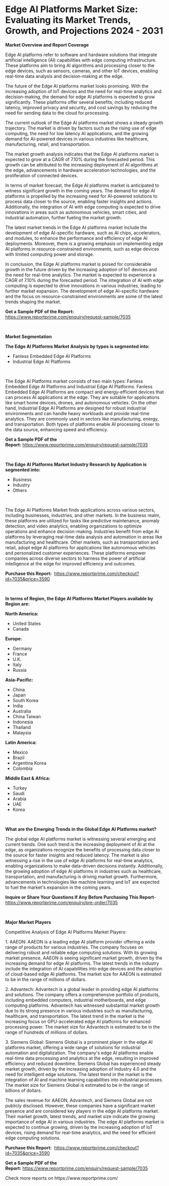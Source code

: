 <p><h1>Edge AI Platforms Market Size: Evaluating its Market Trends, Growth, and Projections 2024 - 2031</h1></p><p><strong>Market Overview and Report Coverage</strong></p>
<p><p>Edge AI platforms refer to software and hardware solutions that integrate artificial intelligence (AI) capabilities with edge computing infrastructure. These platforms aim to bring AI algorithms and processing closer to the edge devices, such as sensors, cameras, and other IoT devices, enabling real-time data analysis and decision-making at the edge.</p><p>The future of the Edge AI platforms market looks promising. With the increasing adoption of IoT devices and the need for real-time analytics and decision-making, the demand for edge AI platforms is expected to grow significantly. These platforms offer several benefits, including reduced latency, improved privacy and security, and cost savings by reducing the need for sending data to the cloud for processing.</p><p>The current outlook of the Edge AI platforms market shows a steady growth trajectory. The market is driven by factors such as the rising use of edge computing, the need for low latency AI applications, and the growing demand for AI-powered devices in various industries like healthcare, manufacturing, retail, and transportation.</p><p>The market growth analysis indicates that the Edge AI platforms market is expected to grow at a CAGR of 7.10% during the forecasted period. This growth can be attributed to the increasing deployment of AI algorithms at the edge, advancements in hardware acceleration technologies, and the proliferation of connected devices.</p><p>In terms of market forecast, the Edge AI platforms market is anticipated to witness significant growth in the coming years. The demand for edge AI platforms is propelled by the increasing need for AI-powered solutions to process data closer to the source, enabling faster insights and actions. Additionally, the integration of AI with edge computing is expected to drive innovations in areas such as autonomous vehicles, smart cities, and industrial automation, further fueling the market growth.</p><p>The latest market trends in the Edge AI platforms market include the development of edge AI-specific hardware, such as AI chips, accelerators, and modules, to enhance the performance and efficiency of edge AI deployments. Moreover, there is a growing emphasis on implementing edge AI platforms in resource-constrained environments, such as edge devices with limited computing power and storage.</p><p>In conclusion, the Edge AI platforms market is poised for considerable growth in the future driven by the increasing adoption of IoT devices and the need for real-time analytics. The market is expected to experience a CAGR of 7.10% during the forecasted period. The integration of AI with edge computing is expected to drive innovations in various industries, leading to further market expansion. The development of edge AI-specific hardware and the focus on resource-constrained environments are some of the latest trends shaping the market.</p></p>
<p><strong>Get a Sample PDF of the Report:</strong> <a href="https://www.reportprime.com/enquiry/request-sample/7035">https://www.reportprime.com/enquiry/request-sample/7035</a></p>
<p>&nbsp;</p>
<p><strong>Market Segmentation</strong></p>
<p><strong>The Edge AI Platforms Market Analysis by types is segmented into:</strong></p>
<p><ul><li>Fanless Embedded Edge AI Platforms</li><li>Industrial Edge AI Platforms</li></ul></p>
<p>&nbsp;</p>
<p><p>The Edge AI Platforms market consists of two main types: Fanless Embedded Edge AI Platforms and Industrial Edge AI Platforms. Fanless Embedded Edge AI Platforms are compact and energy-efficient devices that can process AI applications at the edge. They are suitable for applications like smart home devices, drones, and autonomous vehicles. On the other hand, Industrial Edge AI Platforms are designed for robust industrial environments and can handle heavy workloads and provide real-time analytics. They are commonly used in sectors like manufacturing, energy, and transportation. Both types of platforms enable AI processing closer to the data source, enhancing speed and efficiency.</p></p>
<p><strong>Get a Sample PDF of the Report:</strong>&nbsp;<a href="https://www.reportprime.com/enquiry/request-sample/7035">https://www.reportprime.com/enquiry/request-sample/7035</a></p>
<p>&nbsp;</p>
<p><strong>The Edge AI Platforms Market Industry Research by Application is segmented into:</strong></p>
<p><ul><li>Business</li><li>Industry</li><li>Others</li></ul></p>
<p>&nbsp;</p>
<p><p>The Edge AI Platforms Market finds applications across various sectors, including businesses, industries, and other markets. In the business realm, these platforms are utilized for tasks like predictive maintenance, anomaly detection, and video analytics, enabling organizations to optimize operations and enhance decision-making. Industries benefit from edge AI platforms by leveraging real-time data analysis and automation in areas like manufacturing and healthcare. Other markets, such as transportation and retail, adopt edge AI platforms for applications like autonomous vehicles and personalized customer experiences. These platforms empower companies across diverse sectors to harness the power of artificial intelligence at the edge for improved efficiency and outcomes.</p></p>
<p><strong>Purchase this Report:</strong>&nbsp; <a href="https://www.reportprime.com/checkout?id=7035&price=3590">https://www.reportprime.com/checkout?id=7035&price=3590</a></p>
<p>&nbsp;</p>
<p><strong>In terms of Region, the Edge AI Platforms Market Players available by Region are:</strong></p>
<p>
    <p> <strong> North America: </strong>
        <ul>
            <li>United States</li>
            <li>Canada</li>
        </ul>
        </p> 
    <p> <strong> Europe: </strong>
        <ul>
            <li>Germany</li>
            <li>France</li>
            <li>U.K.</li>
            <li>Italy</li>
            <li>Russia</li>
        </ul>
        </p> 
    <p> <strong> Asia-Pacific: </strong>
        <ul>
            <li>China</li>
            <li>Japan</li>
            <li>South Korea</li>
            <li>India</li>
            <li>Australia</li>
            <li>China Taiwan</li>
            <li>Indonesia</li>
            <li>Thailand</li>
            <li>Malaysia</li>
        </ul>
        </p> 
    <p> <strong> Latin America: </strong>
        <ul>
            <li>Mexico</li>
            <li>Brazil</li>
            <li>Argentina Korea</li>
            <li>Colombia</li>
        </ul>
        </p> 
    <p> <strong> Middle East & Africa: </strong>
        <ul>
            <li>Turkey</li>
            <li>Saudi</li>
            <li>Arabia</li>
            <li>UAE</li>
            <li>Korea</li>
        </ul>
    </p>
    </p>
<p>&nbsp;</p>
<p><strong>What are the Emerging Trends in the Global Edge AI Platforms market?</strong></p>
<p><p>The global edge AI platforms market is witnessing several emerging and current trends. One such trend is the increasing deployment of AI at the edge, as organizations recognize the benefits of processing data closer to the source for faster insights and reduced latency. The market is also witnessing a rise in the use of edge AI platforms for real-time analytics, enabling organizations to make data-driven decisions instantly. Additionally, the growing adoption of edge AI platforms in industries such as healthcare, transportation, and manufacturing is driving market growth. Furthermore, advancements in technologies like machine learning and IoT are expected to fuel the market's expansion in the coming years.</p></p>
<p><strong>Inquire or Share Your Questions If Any Before Purchasing This Report</strong>- <a href="https://www.reportprime.com/enquiry/pre-order/7035">https://www.reportprime.com/enquiry/pre-order/7035</a></p>
<p>&nbsp;</p>
<p><strong>Major Market Players</strong></p>
<p><p>Competitive Analysis of Edge AI Platforms Market Players:</p><p>1. AAEON: AAEON is a leading edge AI platform provider offering a wide range of products for various industries. The company focuses on delivering robust and reliable edge computing solutions. With its growing market presence, AAEON is seeing significant market growth, driven by the increasing demand for edge AI platforms. The latest trends in the industry include the integration of AI capabilities into edge devices and the adoption of cloud-based edge AI platforms. The market size for AAEON is estimated to be in the range of millions of dollars.</p><p>2. Advantech: Advantech is a global leader in providing edge AI platforms and solutions. The company offers a comprehensive portfolio of products, including embedded computers, industrial motherboards, and edge computing platforms. Advantech has witnessed substantial market growth due to its strong presence in various industries such as manufacturing, healthcare, and transportation. The latest trend in the market is the increasing focus on GPU-accelerated edge AI platforms for enhanced processing power. The market size for Advantech is estimated to be in the range of hundreds of millions of dollars.</p><p>3. Siemens Global: Siemens Global is a prominent player in the edge AI platforms market, offering a wide range of solutions for industrial automation and digitalization. The company's edge AI platforms enable real-time data processing and analytics at the edge, resulting in improved efficiency and reduced downtime. Siemens Global has experienced steady market growth, driven by the increasing adoption of Industry 4.0 and the need for intelligent edge solutions. The latest trend in the market is the integration of AI and machine learning capabilities into industrial processes. The market size for Siemens Global is estimated to be in the range of billions of dollars.</p><p>The sales revenue for AAEON, Advantech, and Siemens Global are not publicly disclosed. However, these companies have a significant market presence and are considered key players in the edge AI platforms market. Their market growth, latest trends, and market size indicate the growing importance of edge AI in various industries. The edge AI platforms market is expected to continue growing, driven by the increasing adoption of IoT devices, rising demand for real-time analytics, and the need for efficient edge computing solutions.</p></p>
<p><strong>Purchase this Report:</strong>&nbsp;&nbsp;<a href="https://www.reportprime.com/checkout?id=7035&price=3590">https://www.reportprime.com/checkout?id=7035&price=3590</a></p>
<p></p>
<p><strong>Get a Sample PDF of the Report:</strong>&nbsp;<a href="https://www.reportprime.com/enquiry/request-sample/7035">https://www.reportprime.com/enquiry/request-sample/7035</a></p>
<p>Check more reports on https://www.reportprime.com/</p>
